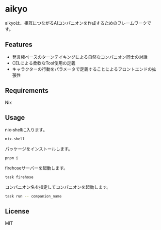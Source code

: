 # aikyo

aikyoは、相互につながるAIコンパニオンを作成するためのフレームワークです。

## Features

- 発言権ベースのターンテイキングによる自然なコンパニオン同士の対話
- CELによる柔軟なTool使用の定義　
- キャラクターの行動をパラメータで定義することによるフロントエンドの拡張性

## Requirements

Nix

## Usage

nix-shellに入ります。
```bash
nix-shell
```

パッケージをインストールします。
```bash
pnpm i
```

firehoseサーバーを起動します。
```bash
task firehose
```

コンパニオン名を指定してコンパニオンを起動します。
```bash
task run -- companion_name
```

## License
MIT
